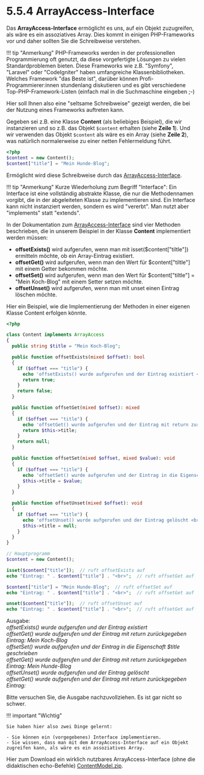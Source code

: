 # 5.5.4 ArrayAccess-Interface

Das **ArrayAccess-Interface** ermöglicht es uns, auf ein Objekt zuzugreifen, als wäre es ein assoziatives Array. Dies kommt in einigen PHP-Frameworks vor und daher sollten Sie die Schreibweise verstehen.

!!! tip "Anmerkung"
    PHP-Frameworks werden in der professionellen Programmierung oft genutzt, da diese vorgefertigte Lösungen zu vielen Standardproblemen bieten. Diese Frameworks wie z.B. "Symfony", "Laravel" oder "CodeIgniter" haben umfangreiche Klassenbibliotheken. Welches Framework "das Beste ist", darüber können Profi-Programmierer:innen stundenlang diskutieren und es gibt verschiedene Top-PHP-Framework-Listen (einfach mal in die Suchmaschine eingeben ;-)

Hier soll Ihnen also eine "seltsame Schreibweise" gezeigt werden, die bei der Nutzung eines Frameworks auftreten kann.

Gegeben sei z.B. eine Klasse **Content** (als beliebiges Beispiel), die wir instanzieren und so z.B. das Objekt `$content` erhalten (siehe **Zeile 1**). Und wir verwenden das Objekt `$content` als wäre es ein Array (siehe **Zeile 2**), was natürlich normalerweise zu einer netten Fehlermeldung führt.

```php linenums="1"
<?php
$content = new Content();
$content["title"] = "Mein Hunde-Blog";
```

Ermöglicht wird diese Schreibweise durch das [ArrayAccess-Interface](https://www.php.net/manual/en/class.arrayaccess.php).

!!! tip "Anmerkung"
    Kurze Wiederholung zum Begriff "Interface": Ein Interface ist eine vollständig abstrakte Klasse, die nur die Methodennamen vorgibt, die in der abgeleiteten Klasse zu implementieren sind. Ein Interface kann nicht instanziert werden, sondern es wird "vererbt". Man nutzt aber "implements" statt "extends".

In der Dokumentation zum [ArrayAccess-Interface](https://www.php.net/manual/en/class.arrayaccess.php) sind vier Methoden beschrieben, die in unserem Beispiel in der Klasse **Content** implementiert werden müssen:

- **offsetExists()** wird aufgerufen, wenn man mit isset($content["tiltle"]) ermitteln möchte, ob ein Array-Eintrag existiert.
- **offsetGet()** wird aufgerufen, wenn man den Wert für $content["tiltle"] mit einem Getter bekommen möchte.
- **offsetSet()** wird aufgerufen, wenn man den Wert für $content["tiltle"] = "Mein Koch-Blog" mit einem Setter setzen möchte.
- **offsetUnset()** wird aufgerufen, wenn man mit unset einen Eintrag löschen möchte.

Hier ein Beispiel, wie die Implementierung der Methoden in einer eigenen Klasse Content erfolgen könnte.

```php linenums="1"
<?php

class Content implements ArrayAccess
{
  public string $title = "Mein Koch-Blog";

  public function offsetExists(mixed $offset): bool
  {
    if ($offset === "title") {
      echo 'offsetExists() wurde aufgerufen und der Eintrag existiert <br>';
      return true;
    }
    return false;
  }

  public function offsetGet(mixed $offset): mixed
  {
    if ($offset === "title") {
      echo 'offsetGet() wurde aufgerufen und der Eintrag mit return zurückgegeben <br>';
      return $this->title;
    }
    return null;
  }

  public function offsetSet(mixed $offset, mixed $value): void
  {
    if ($offset === "title") {
      echo 'offsetSet() wurde aufgerufen und der Eintrag in die Eigenschaft $title geschrieben <br>';
      $this->title = $value;
    }
  }

  public function offsetUnset(mixed $offset): void
  {
    if ($offset === "title") {
      echo 'offsetUnset() wurde aufgerufen und der Eintrag gelöscht <br>';
      $this->title = null;
    }
  }
}

// Hauptprogramm
$content = new Content();

isset($content["title"]);  // ruft offsetExists auf
echo "Eintrag: " . $content["title"] . "<br>";  // ruft offsetGet auf

$content["title"] = "Mein Hunde-Blog";  // ruft offsetSet auf
echo "Eintrag: " . $content["title"] . "<br>";  // ruft offsetGet auf

unset($content["title"]);  // ruft offsetUnset auf
echo "Eintrag: " . $content["title"] . "<br>";  // ruft offsetGet auf
```

Ausgabe:<br>
*offsetExists() wurde aufgerufen und der Eintrag existiert*<br>
*offsetGet() wurde aufgerufen und der Eintrag mit return zurückgegeben*<br>
*Eintrag: Mein Koch-Blog*<br>
*offsetSet() wurde aufgerufen und der Eintrag in die Eigenschaft $title geschrieben*<br>
*offsetGet() wurde aufgerufen und der Eintrag mit return zurückgegeben*<br>
*Eintrag: Mein Hunde-Blog*<br>
*offsetUnset() wurde aufgerufen und der Eintrag gelöscht*<br>
*offsetGet() wurde aufgerufen und der Eintrag mit return zurückgegeben*<br>
*Eintrag:*

Bitte versuchen Sie, die Ausgabe nachzuvollziehen. Es ist gar nicht so schwer.

!!! important "Wichtig"

    Sie haben hier also zwei Dinge gelernt:

    - Sie können ein (vorgegebenes) Interface implementieren.
    - Sie wissen, dass man mit dem ArrayAccess-Interface auf ein Objekt zugreifen kann, als wäre es ein assoziatives Array.

Hier zum Download ein wirklich nutzbares ArrayAccess-Interface (ohne die didaktischen echo-Befehle) [ContentModel.zip](media/ContentModel.zip).
